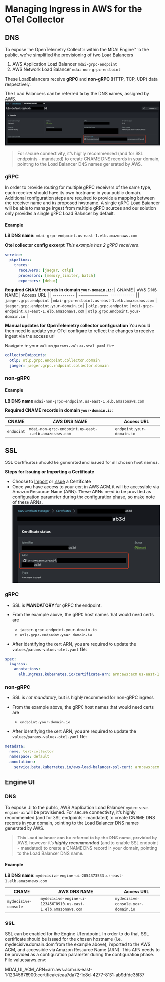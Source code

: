 # Managing Ingress in AWS for the OTel Collector

<!-- toc -->

## DNS

To expose the OpenTelemetry Collector within the MDAI Engine™ to the public, we've simplified the provisioning of two Load Balancers

1. AWS Application Load Balancer `mdai-grpc-endpoint`
2. AWS Network Load Balancer `mdai-non-grpc-endpoint`

These LoadBalancers receive **gRPC** and **non-gRPC** (HTTP, TCP, UDP) data respectively.

The Load Balancers can be referred to by the DNS names, assigned by AWS. [![DNS LB Names](../media/load-balancers.png)](../media/load-balancers.png)

> For secure connectivity, it’s highly recommended (and for SSL endpoints - mandated) to create CNAME DNS records in your domain, pointing to the Load Balancer DNS names generated by AWS.

### gRPC

In order to provide routing for multiple gRPC receivers of the same type, each receiver should have its own hostname in your public domain. Additional configuration steps are required to provide a mapping between the receiver name and its proposed hostname. A single gRPC Load Balancer will be able to manage ingest from multiple gRPC sources and our solution only provides a single gRPC Load Balancer by default.

#### Example

**LB DNS name:**
`mdai-grpc-endpoint.us-east-1.elb.amazonaws.com`

**Otel collector config excerpt**
_This example has 2 gRPC receivers._

```yaml
service:
  pipelines:
    traces:
      receivers: [jaeger, otlp]
      processors: [memory_limiter, batch]
      exporters: [debug]
```

**Required CNAME records in domain `your-domain.io`:**
| CNAME | AWS DNS NAME | Access URL |
| ----------- | --------------- |------------ |
| `jaeger.grpc.endpoint` | `mdai-grpc-endpoint.us-east-1.elb.amazonaws.com` | `jaeger.grpc.endpoint.your-domain.io` |
| `otlp.grpc.endpoint` | `mdai-grpc-endpoint.us-east-1.elb.amazonaws.com` | `otlp.grpc.endpoint.your-domain.io` |

**Manual updates for OpenTelemetry collector configuration**
You would then need to update your OTel configure to reflect the changes to receive ingest via the access url.

Navigate to your `values/params-values-otel.yaml` file:

```yaml
collectorEndpoints:
  otlp: otlp.grpc.endpoint.collector.domain
  jaeger: jaeger.grpc.endpoint.collector.domain
```

### non-gRPC

#### Example

**LB DNS name**
`mdai-non-grpc-endpoint.us-east-1.elb.amazonaws.com`

**Required CNAME records in domain `your-domain.io`:**

| CNAME      | AWS DNS NAME                                         | Access URL                |
| ---------- | ---------------------------------------------------- | ------------------------- |
| `endpoint` | `mdai-non-grpc-endpoint.us-east-1.elb.amazonaws.com` | `endpoint.your-domain.io` |

## SSL

SSL Certificates should be generated and issued for all chosen host names.

**Steps for Issuing or Importing a Certificate**

- Choose to [Import](https://docs.aws.amazon.com/acm/latest/userguide/import-certificate-api-cli.html) or [Issue](https://docs.aws.amazon.com/acm/latest/userguide/gs.html) a Certificate
- Once you have access to your cert in AWS ACM, it will be accessible via Amazon Resource Name (ARN). These ARNs need to be provided as configuration parameter during the configuration phase, so make note of these ARNs. [![ACM ARN](../media/acm-certificates.png)](../media/acm-certificates.png)

### gRPC

- SSL is **MANDATORY** for gRPC the endpoint.

- From the example above, the gRPC host names that would need certs are

  - `jaeger.grpc.endpoint.your-domain.io`
  - `otlp.grpc.endpoint.your-domain.io`

- After identifying the cert ARN, you are required to update the `values/params-values-otel.yaml` file:

```yaml
spec:
  ingress:
    annotations:
      alb.ingress.kubernetes.io/certificate-arn: arn:aws:acm:us-east-1:1234567890:certificate/th15-15-@n-@ut0g3n3r@ted-numb3r
```

### non-gRPC

- SSL is _not mandatory_, but is highly recommend for non-gRPC ingress

- From the example above, the gRPC host names that would need certs are

  - `endpoint.your-domain.io`

- After identifying the cert ARN, you are required to update the `values/params-values-otel.yaml` file:

```yaml
metadata:
  name: test-collector
  namespace: default
  annotations:
	service.beta.kubernetes.io/aws-load-balancer-ssl-cert: arn:aws:acm:us-east-1:1234567890:certificate/th15-15-@n-@ut0g3n3r@ted-numb3r
```

## Engine UI

### DNS

To expose UI to the public, AWS Application Load Balancer `mydecisive-engine-ui` will be provisioned.
For secure connectivity, it’s highly recommended (and for SSL endpoints - mandated) to create CNAME DNS records in your domain, pointing to the Load Balancer DNS names generated by AWS.

> This Load balancer can be referred to by the DNS name, provided by AWS, however it’s **_highly recommended_** (and to enable SSL endpoint - mandated) to create a CNAME DNS record in your domain, pointing to the Load Balancer DNS name.

#### Example

**LB DNS name**: `mydecisive-engine-ui-2054373533.us-east-1.elb.amazonaws.com`

| CNAME                | AWS DNS NAME                                                   | Access URL                          |
| -------------------- | -------------------------------------------------------------- | ----------------------------------- |
| `mydecisive-console` | `mydecisive-engine-ui-12345678910.us-east-1.elb.amazonaws.com` | `mydecisive-console.your-domain.io` |

### SSL

SSL can be enabled for the Engine UI endpoint. In order to do that, SSL certificate should be issued for the chosen hostname (i.e. mydecisive.domain.dom from the example above), imported to the AWS ACM, and accessible via Amazon Resource Name (ARN).
This ARN needs to be provided as a configuration parameter during the configuration phase.
File values/aws.env:

MDAI_UI_ACM_ARN=arn:aws:acm:us-east-1:12345678900:certificate/eaa7da72-1c8d-4277-8131-ab9dfdc35f37
